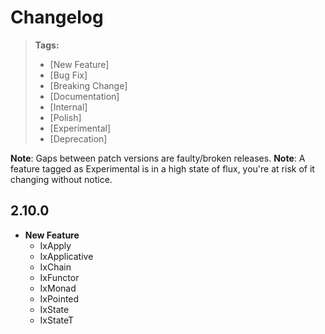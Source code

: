 # Changelog

> **Tags:**
>
> - [New Feature]
> - [Bug Fix]
> - [Breaking Change]
> - [Documentation]
> - [Internal]
> - [Polish]
> - [Experimental]
> - [Deprecation]

**Note**: Gaps between patch versions are faulty/broken releases.
**Note**: A feature tagged as Experimental is in a
high state of flux, you're at risk of it changing without notice.

## 2.10.0

- **New Feature**
  - IxApply
  - IxApplicative
  - IxChain
  - IxFunctor
  - IxMonad
  - IxPointed
  - IxState
  - IxStateT
